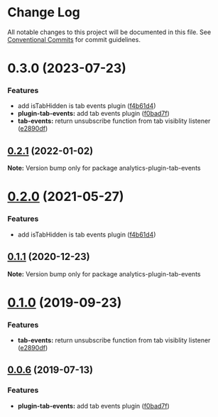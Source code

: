 # Change Log

All notable changes to this project will be documented in this file.
See [Conventional Commits](https://conventionalcommits.org) for commit guidelines.

# 0.3.0 (2023-07-23)


### Features

* add isTabHidden is tab events plugin ([f4b61d4](https://github.com/DavidWells/analytics/commit/f4b61d4f2325fe383472a03aa24c3795750caffc))
* **plugin-tab-events:** add tab events plugin ([f0bad7f](https://github.com/DavidWells/analytics/commit/f0bad7f3e5bd95867e6bab174ed7ec35c8105786))
* **tab-events:** return unsubscribe function from tab visiblity listener ([e2890df](https://github.com/DavidWells/analytics/commit/e2890dfbbf40788f035d7a2bcea1171f62b532c1))





## [0.2.1](https://github.com/DavidWells/analytics/compare/analytics-plugin-tab-events@0.2.0...analytics-plugin-tab-events@0.2.1) (2022-01-02)

**Note:** Version bump only for package analytics-plugin-tab-events





# [0.2.0](https://github.com/DavidWells/analytics/compare/analytics-plugin-tab-events@0.1.1...analytics-plugin-tab-events@0.2.0) (2021-05-27)


### Features

* add isTabHidden is tab events plugin ([f4b61d4](https://github.com/DavidWells/analytics/commit/f4b61d4))





## [0.1.1](https://github.com/DavidWells/analytics/compare/analytics-plugin-tab-events@0.1.0...analytics-plugin-tab-events@0.1.1) (2020-12-23)

**Note:** Version bump only for package analytics-plugin-tab-events





# [0.1.0](https://github.com/DavidWells/analytics/compare/analytics-plugin-tab-events@0.0.6...analytics-plugin-tab-events@0.1.0) (2019-09-23)


### Features

* **tab-events:** return unsubscribe function from tab visiblity listener ([e2890df](https://github.com/DavidWells/analytics/commit/e2890df))





## [0.0.6](https://github.com/DavidWells/analytics/compare/analytics-plugin-tab-events@0.0.6...analytics-plugin-tab-events@0.0.6) (2019-07-13)


### Features

* **plugin-tab-events:** add tab events plugin ([f0bad7f](https://github.com/DavidWells/analytics/commit/f0bad7f))
